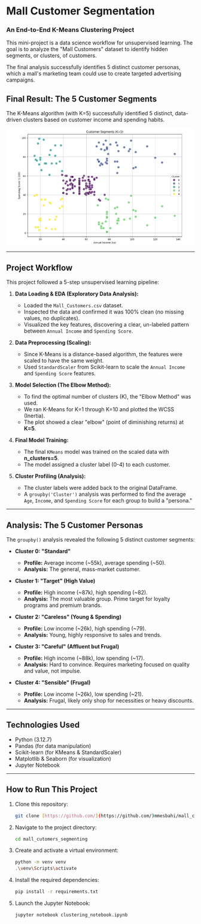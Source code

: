 
# Mall Customer Segmentation

### An End-to-End K-Means Clustering Project

This mini-project is a data science workflow for unsupervised learning. The goal is to analyze the "Mall Customers" dataset to identify hidden segments, or clusters, of customers.

The final analysis successfully identifies 5 distinct customer personas, which a mall's marketing team could use to create targeted advertising campaigns.

## Final Result: The 5 Customer Segments

The K-Means algorithm (with K=5) successfully identified 5 distinct, data-driven clusters based on customer income and spending habits.

![Final Cluster Visualization](cluster_plot.PNG)


---

## Project Workflow

This project followed a 5-step unsupervised learning pipeline:

1.  **Data Loading & EDA (Exploratory Data Analysis):**
    * Loaded the `Mall_Customers.csv` dataset.
    * Inspected the data and confirmed it was 100% clean (no missing values, no duplicates).
    * Visualized the key features, discovering a clear, un-labeled pattern between `Annual Income` and `Spending Score`.

2.  **Data Preprocessing (Scaling):**
    * Since K-Means is a distance-based algorithm, the features were scaled to have the same weight.
    * Used `StandardScaler` from Scikit-learn to scale the `Annual Income` and `Spending Score` features.

3.  **Model Selection (The Elbow Method):**
    * To find the optimal number of clusters (K), the "Elbow Method" was used.
    * We ran K-Means for K=1 through K=10 and plotted the WCSS (Inertia).
    * The plot showed a clear "elbow" (point of diminishing returns) at **K=5**.

4.  **Final Model Training:**
    * The final `KMeans` model was trained on the scaled data with **n_clusters=5**.
    * The model assigned a cluster label (0-4) to each customer.

5.  **Cluster Profiling (Analysis):**
    * The cluster labels were added back to the original DataFrame.
    * A `groupby('Cluster')` analysis was performed to find the average `Age`, `Income`, and `Spending Score` for each group to build a "persona."

---

## Analysis: The 5 Customer Personas

The `groupby()` analysis revealed the following 5 distinct customer segments:


* **Cluster 0: "Standard"**
    * **Profile:** Average income (~55k), average spending (~50).
    * **Analysis:** The general, mass-market customer.

* **Cluster 1: "Target" (High Value)**
    * **Profile:** High income (~87k), high spending (~82).
    * **Analysis:** The most valuable group. Prime target for loyalty programs and premium brands.

* **Cluster 2: "Careless" (Young & Spending)**
    * **Profile:** Low income (~26k), high spending (~79).
    * **Analysis:** Young, highly responsive to sales and trends.

* **Cluster 3: "Careful" (Affluent but Frugal)**
    * **Profile:** High income (~88k), low spending (~17).
    * **Analysis:** Hard to convince. Requires marketing focused on quality and value, not impulse.

* **Cluster 4: "Sensible" (Frugal)**
    * **Profile:** Low income (~26k), low spending (~21).
    * **Analysis:** Frugal, likely only shop for necessities or heavy discounts.

---

## Technologies Used

* Python (3.12.7)
* Pandas (for data manipulation)
* Scikit-learn (for KMeans & StandardScaler)
* Matplotlib & Seaborn (for visualization)
* Jupyter Notebook

---

## How to Run This Project

1.  Clone this repository:
    ```sh
    git clone [https://github.com/](https://github.com/)mmesbahi/mall_cutomers_segmenting.git
    ```
2.  Navigate to the project directory:
    ```sh
    cd mall_cutomers_segmenting
    ```
3.  Create and activate a virtual environment:
    ```sh
    python -m venv venv
    .\venv\Scripts\activate
    ```
4.  Install the required dependencies:
    ```sh
    pip install -r requirements.txt
    ```
5.  Launch the Jupyter Notebook:
    ```sh
    jupyter notebook clustering_notebook.ipynb
    ```
